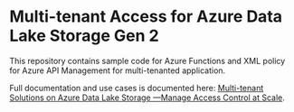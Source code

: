 # Multi-tenant Access for Azure Data Lake Storage Gen 2
This repository contains sample code for Azure Functions and XML policy for Azure API Management for multi-tenanted application.

Full documentation and use cases is documented here: [Multi-tenant Solutions on Azure Data Lake Storage —Manage Access Control at Scale](https://marcustee.medium.com/multi-tenant-solutions-on-azure-data-lake-storage-manage-access-control-at-scale-f992a3b67959).